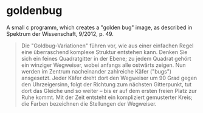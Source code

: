 goldenbug
=========

A small c programm, which creates a "golden bug" image, as described in Spektrum der Wissenschaft, 9/2012, p. 49.

> Die "Goldbug-Variationen" führen vor, wie aus einer einfachen Regel eine überraschend komplexe Struktur entstehen kann.
> Denken Sie sich ein feines Quadratgitter in der Ebene; zu jedem Quadrat gehört ein winziger Wegweiser, wobei anfangs
> alle ostwärts zeigen. Nun werden im Zentrum nacheinander zahlreiche Käfer ("bugs") ansgesetzt. Jeder Käfer dreht dort
> den Wegweiser um 90 Grad gegen den Uhrzeigersinn, folgt der Richtung zum nächsten Gitterpunkt, tut dort das Gleiche
> und so weiter – bis er auf dem ersten freien Platz zur Ruhe kommt. Mit der Zeit entsteht ein kompliziert gemusterter
> Kreis; die Farben bezeichnen die Stellungen der Wegweiser.
